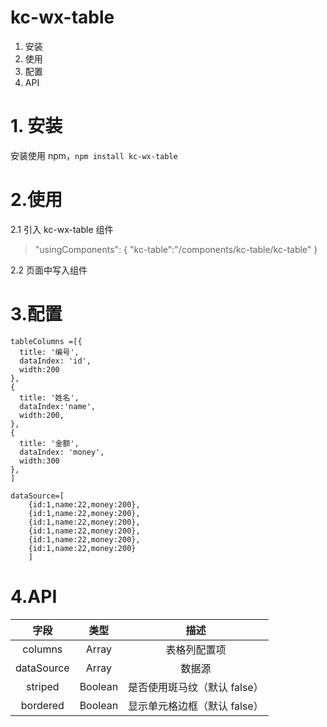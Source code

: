 # kc-wx-table

1. 安装
2. 使用
3. 配置
4. API

# 1. 安装

安装使用 npm，`npm install kc-wx-table`

# 2.使用

2.1 引入 kc-wx-table 组件

> "usingComponents": {
> "kc-table":"/components/kc-table/kc-table"
> }

2.2 页面中写入组件

> <kc-table columns="{{columns}}" dataSource="{{dataSource}}" striped="{{true}}" bordered="{{true}}"></kc-table>

# 3.配置

```
tableColumns =[{
  title: '编号',
  dataIndex: 'id',
  width:200
},
{
  title: '姓名',
  dataIndex:'name',
  width:200,
},
{
  title: '金额',
  dataIndex: 'money',
  width:300
},
]
```

```
dataSource=[
    {id:1,name:22,money:200},
    {id:1,name:22,money:200},
    {id:1,name:22,money:200},
    {id:1,name:22,money:200},
    {id:1,name:22,money:200},
    {id:1,name:22,money:200}
    ]
```

# 4.API

|    字段    |  类型   |             描述             |
| :--------: | :-----: | :--------------------------: |
|  columns   |  Array  |         表格列配置项         |
| dataSource |  Array  |            数据源            |
|  striped   | Boolean | 是否使用斑马纹（默认 false） |
|  bordered  | Boolean | 显示单元格边框（默认 false） |
